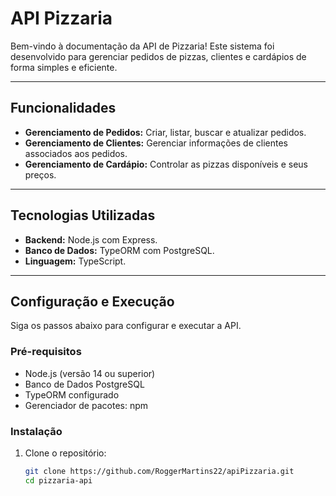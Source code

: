 # API Pizzaria

Bem-vindo à documentação da API de Pizzaria! Este sistema foi desenvolvido para gerenciar pedidos de pizzas, clientes e cardápios de forma simples e eficiente.

---

## Funcionalidades

- **Gerenciamento de Pedidos:** Criar, listar, buscar e atualizar pedidos.
- **Gerenciamento de Clientes:** Gerenciar informações de clientes associados aos pedidos.
- **Gerenciamento de Cardápio:** Controlar as pizzas disponíveis e seus preços.

---

## Tecnologias Utilizadas

- **Backend:** Node.js com Express.
- **Banco de Dados:** TypeORM com PostgreSQL.
- **Linguagem:** TypeScript.

---

## Configuração e Execução

Siga os passos abaixo para configurar e executar a API.

### Pré-requisitos

- Node.js (versão 14 ou superior)
- Banco de Dados PostgreSQL
- TypeORM configurado
- Gerenciador de pacotes: npm

### Instalação

1. Clone o repositório:
   ```bash
   git clone https://github.com/RoggerMartins22/apiPizzaria.git
   cd pizzaria-api
